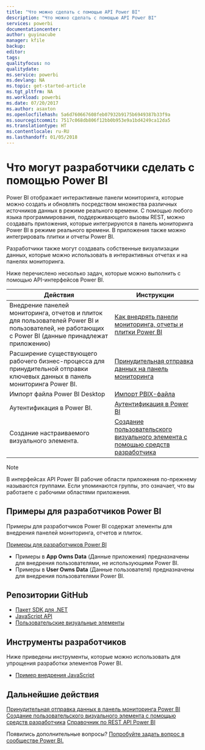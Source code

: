```yaml
---
title: "Что можно сделать с помощью API Power BI"
description: "Что можно сделать с помощью API Power BI"
services: powerbi
documentationcenter: 
author: guyinacube
manager: kfile
backup: 
editor: 
tags: 
qualityfocus: no
qualitydate: 
ms.service: powerbi
ms.devlang: NA
ms.topic: get-started-article
ms.tgt_pltfrm: NA
ms.workload: powerbi
ms.date: 07/20/2017
ms.author: asaxton
ms.openlocfilehash: 5a6d760667608feb07932b9175b6949387b33f9a
ms.sourcegitcommit: 7517c068db806f12bb0b953e9a1bd4249ca12da5
ms.translationtype: HT
ms.contentlocale: ru-RU
ms.lasthandoff: 01/05/2018
---
```

# <a name="what-can-developers-do-with-power-bi"></a>Что могут разработчики сделать с помощью Power BI
Power BI отображает интерактивные панели мониторинга, которые можно создать и обновлять посредством множества различных источников данных в режиме реального времени. С помощью любого языка программирования, поддерживающего вызовы REST, можно создавать приложения, которые интегрируются в панель мониторинга Power BI в режиме реального времени. В приложения также можно интегрировать плитки и отчеты Power BI.

Разработчики также могут создавать собственные визуализации данных, которые можно использовать в интерактивных отчетах и на панелях мониторинга. 

Ниже перечислено несколько задач, которые можно выполнить с помощью API-интерфейсов Power BI.

| **Действия** | **Инструкции** |
| --- | --- |
| Внедрение панелей мониторинга, отчетов и плиток для пользователей Power BI и пользователей, не работающих с Power BI (данные принадлежат приложению) |[Как внедрять панели мониторинга, отчеты и плитки Power BI](embedding-content.md) |
| Расширение существующего рабочего бизнес-процесса для принудительной отправки ключевых данных в панель мониторинга Power BI. |[Принудительная отправка данных на панель мониторинга](walkthrough-push-data.md) |
| Импорт файла Power BI Desktop |[Импорт PBIX-файла](https://msdn.microsoft.com/library/mt243837.aspx) |
| Аутентификация в Power BI. |[Аутентификация в Power BI](get-azuread-access-token.md) |
| Создание настраиваемого визуального элемента. |[Создание пользовательского визуального элемента с помощью средств разработчика](../service-custom-visuals-getting-started-with-developer-tools.md) |

> [!NOTE]
> В интерфейсах API Power BI рабочие области приложения по-прежнему называются группами. Если упоминаются группы, это означает, что вы работаете с рабочими областями приложения.
> 
> 

## <a name="power-bi-developer-samples"></a>Примеры для разработчиков Power BI
Примеры для разработчиков Power BI содержат элементы для внедрения панелей мониторинга, отчетов и плиток.

[Примеры для разработчиков Power BI](https://github.com/Microsoft/PowerBI-Developer-Samples)

* Примеры в **App Owns Data** (Данные приложения) предназначены для внедрения пользователями, не использующими Power BI.
* Примеры в **User Owns Data** (Данные пользователя) предназначены для внедрения пользователями Power BI.

## <a name="github-repositories"></a>Репозитории GitHub
* [Пакет SDK для .NET](https://github.com/Microsoft/PowerBI-CSharp)
* [JavaScript API](https://github.com/Microsoft/PowerBI-JavaScript)
* [Пользовательские визуальные элементы](https://github.com/Microsoft/PowerBI-visuals)

## <a name="developer-tools"></a>Инструменты разработчиков
Ниже приведены инструменты, которые можно использовать для упрощения разработки элементов Power BI.

* [Пример внедрения JavaScript](https://microsoft.github.io/PowerBI-JavaScript/demo)

## <a name="next-steps"></a>Дальнейшие действия
[Принудительная отправка данных в панель мониторинга Power BI](walkthrough-push-data.md)  
[Создание пользовательского визуального элемента с помощью средств разработчика](../service-custom-visuals-getting-started-with-developer-tools.md) 
[Справочник по REST API Power BI](https://msdn.microsoft.com/library/mt147898.aspx)  

Появились дополнительные вопросы? [Попробуйте задать вопрос в сообществе Power BI.](http://community.powerbi.com/)


